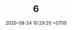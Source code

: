 ---
layout: teamCard
permalink: /team/:title.html
categories: pljmy24
maincover: /assets/logos/DFS.png
date: 2020-08-24 10:29:20 +0700
title: 06.
lugar: LJ
tag: johto042024

---